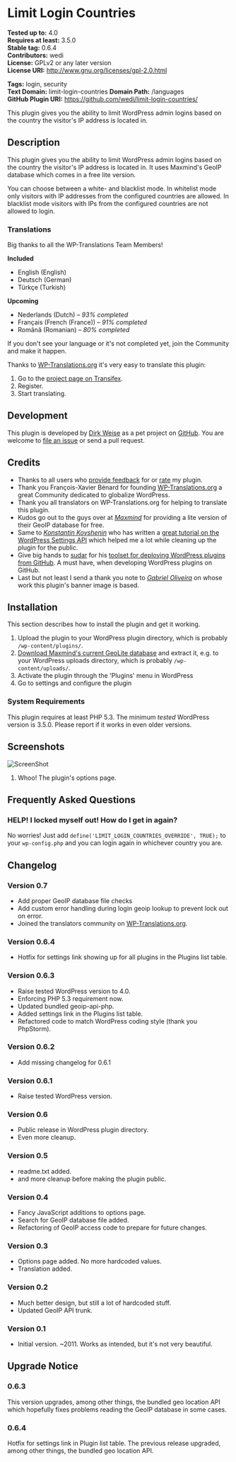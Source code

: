 
# Limit Login Countries #

**Tested up to:** 4.0   
**Requires at least:** 3.5.0   
**Stable tag:** 0.6.4   
**Contributors:** wedi   
**License:** GPLv2 or any later version   
**License URI:** http://www.gnu.org/licenses/gpl-2.0.html   

**Tags:** login, security   
**Text Domain:** limit-login-countries
**Domain Path:** /languages   
**GitHub Plugin URI:** https://github.com/wedi/limit-login-countries/

This plugin gives you the ability to limit WordPress admin logins based on the country the visitor's IP address is located in.


## Description ##
This plugin gives you the ability to limit WordPress admin logins based on the country the visitor's IP address is located in. It uses Maxmind's GeoIP database which comes in a free lite version.

You can choose between a white- and blacklist mode. In whitelist mode only visitors with IP addresses from the configured countries are allowed. In blacklist mode visitors with IPs from the configured countries are not allowed to login.


### Translations ###
Big thanks to all the WP-Translations Team Members!

**Included**

* English (English)
* Deutsch (German)
* Türkçe (Turkish)

**Upcoming**

* Nederlands (Dutch) – *93% completed*
* Français (French (France)) – *91% completed*
* Română (Romanian) – *80% completed*

If you don't see your language or it's not completed yet, join the Community and make it happen.

Thanks to [WP-Translations.org](http://wp-translations.org) it's very easy to translate this plugin:

  1. Go to the [project page on Transifex](https://www.transifex.com/projects/p/limit-login-countries/).
  2. Register.
  3. Start translating.


## Development ##
This plugin is developed by [Dirk Weise](http://www.dirk-weise.de) as a pet project on [GitHub](https://github.com/wedi/limit-login-countries). You are welcome to [file an issue](https://github.com/wedi/limit-login-countries/issues) or send a pull request.


## Credits ##
* Thanks to all users who [provide feedback](http://wordpress.org/support/plugin/limit-login-countries) for or [rate](http://wordpress.org/support/view/plugin-reviews/limit-login-countries) my plugin.
* Thank you François-Xavier Bénard for founding [WP-Translations.org](http://wp-translations.org/) a great Community dedicated to globalize WordPress.
* Thank you all translators on WP-Translations.org for helping to translate this plugin.
* Kudos go out to the guys over at [*Maxmind*](https://www.maxmind.com/) for providing a lite version of their GeoIP database for free.
* Same to [*Konstantin Kovshenin*](http://kovshenin.com/) who has written a [great tutorial on the WordPress Settings API](http://kovshenin.com/2012/the-wordpress-settings-api/) which helped me a lot while cleaning up the plugin for the public.
* Give big hands to [sudar](http://sudarmuthu.com) for his [toolset for deploying WordPress plugins from GitHub](https://github.com/sudar/wp-plugin-in-github). A must have, when developing WordPress plugins on GitHub.
* Last but not least I send a thank you note to [*Gabriel Oliveira*](http://think0.deviantart.com/) on whose work this plugin's banner image is based.


## Installation ##
This section describes how to install the plugin and get it working.

1. Upload the plugin to your WordPress plugin directory, which is probably `/wp-content/plugins/`.
2. [Download Maxmind's current GeoLite database](http://geolite.maxmind.com/download/geoip/database/GeoLiteCity.dat.gz) and extract it, e.g. to your WordPress uploads directory, which is probably `/wp-content/uploads/`.
3. Activate the plugin through the 'Plugins' menu in WordPress
4. Go to settings and configure the plugin

### System Requirements ###
This plugin requires at least PHP 5.3. The minimum *tested* WordPress version is 3.5.0. Please report if it works in even older versions.


## Screenshots ##
![ScreenShot](https://raw.githubusercontent.com/wedi/limit-login-countries/master/assets-wp-repo/screenshot-1.png)
1.  Whoo! The plugin's options page.


## Frequently Asked Questions ##

### HELP! I locked myself out! How do I get in again? ###
No worries! Just add `define('LIMIT_LOGIN_COUNTRIES_OVERRIDE', TRUE);` to your `wp-config.php` and you can login again in whichever country you are.


## Changelog ##

### Version 0.7 ###
* Add proper GeoIP database file checks
* Add custom error handling during login geoip lookup to prevent lock out on error.
* Joined the translators community on [WP-Translations.org](http://wp-translations.org).

### Version 0.6.4 ###
* Hotfix for settings link showing up for all plugins in the Plugins list table.

### Version 0.6.3 ###
* Raise tested WordPress version to 4.0.
* Enforcing PHP 5.3 requirement now.
* Updated bundled geoip-api-php.
* Added settings link in the Plugins list table.
* Refactored code to match WordPress coding style (thank you PhpStorm).

### Version 0.6.2 ###
* Add missing changelog for 0.6.1

### Version 0.6.1 ###
* Raise tested WordPress version.

### Version 0.6 ###
* Public release in WordPress plugin directory.
* Even more cleanup.

### Version 0.5 ###
* readme.txt added.
* and more cleanup before making the plugin public.

### Version 0.4 ###
* Fancy JavaScript additions to options page.
* Search for GeoIP database file added.
* Refactoring of GeoIP access code to prepare for future changes.

### Version 0.3 ###
* Options page added. No more hardcoded values.
* Translation added.

### Version 0.2 ###
* Much better design, but still a lot of hardcoded stuff.
* Updated GeoIP API trunk.

### Version 0.1 ###
* Initial version. ~2011. Works as intended, but it's not very beautiful.


## Upgrade Notice ##

### 0.6.3 ###
This version upgrades, among other things, the bundled geo location API which hopefully fixes problems reading the GeoIP database in some cases.

### 0.6.4 ###
Hotfix for settings link in Plugin list table. The previous release upgraded, among other things, the bundled geo location API.
